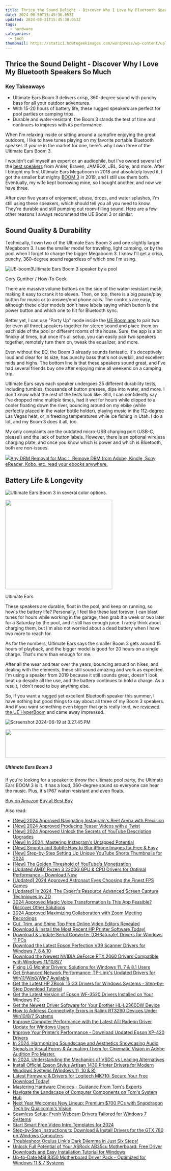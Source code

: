 ```yaml
---
title: Thrice the Sound Delight - Discover Why I Love My Bluetooth Speakers So Much
date: 2024-08-30T15:45:30.053Z
updated: 2024-08-31T15:45:30.053Z
tags:
  - hardware
categories:
  - tech
thumbnail: https://static1.howtogeekimages.com/wordpress/wp-content/uploads/2024/06/three-ultimate-ears-speakers.jpg
---
```


## Thrice the Sound Delight - Discover Why I Love My Bluetooth Speakers So Much

### Key Takeaways

* Ultimate Ears Boom 3 delivers crisp, 360-degree sound with punchy bass for all your outdoor adventures.
* With 15-20 hours of battery life, these rugged speakers are perfect for pool parties or camping trips.
* Durable and water-resistant, the Boom 3 stands the test of time and continues to impress with its performance.

 When I'm relaxing inside or sitting around a campfire enjoying the great outdoors, I like to have tunes playing on my favorite portable Bluetooth speaker. If you're in the market for one, here's why I own three of the Ultimate Ears Boom 3.

 I wouldn't call myself an expert or an audiophile, but I've owned several of the [best speakers](https://extra-resources.techidaily.com/critical-selection-of-17-applications-for-boundary-removal-in-images/) from Anker, Braven, JAMBOX, JBL, Sony, and more. After I bought my first Ultimate Ears Megaboom in 2018 and absolutely loved it, I got the smaller but mighty [BOOM 3](http://us.ultimateears.com/products/boom-3?) in 2019, and I still use them both. Eventually, my wife kept borrowing mine, so I bought another, and now we have three.

 After over five years of enjoyment, abuse, drops, and water splashes, I'm still using these speakers, which should tell you all you need to know. They're durable and still pumping out room-filling sound. Here are a few other reasons I always recommend the UE Boom 3 or similar.

##  Sound Quality & Durability

 Technically, I own two of the Ultimate Ears Boom 3 and one slightly larger Megaboom 3\. I use the smaller model for traveling, light camping, or by the pool when I forget to charge the bigger Megaboom 3\. I know I'll get a crisp, punchy, 360-degree sound regardless of which one I'm using.

![UE-boom3Ultimate Ears Boom 3 speaker by a pool](https://static1.howtogeekimages.com/wordpress/wp-content/uploads/2024/06/ue-boom3.jpg) 

Cory Gunther / How-To Geek

 There are massive volume buttons on the side of the water-resistant mesh, making it easy to crank it to eleven. Then, on top, there is a big pause/play button for music or to answer/end phone calls. The controls are easy, although these older models don't have labels saying which button is the power button and which one to hit for Bluetooth sync.

 Better yet, I can use "Party Up" mode inside the [UE Boom app](https://ultimate-ears.dubn.net/c/156932/500013/8590?subId1=UUhtgUeUpU2003708&subId2=ehtg&u=https%3A%2F%2Fwww.ultimateears.com%2Fen-au%2Ffeatures%2Fapps.html) to pair two (or even all three) speakers together for stereo sound and place them on each side of the pool or different rooms of the house. Sure, the app is a bit finicky at times, but once it's all setup, you can easily pair two speakers together, remotely turn them on, tweak the equalizer, and more.

 Even without the EQ, the Boom 3 already sounds fantastic. It's deceptively loud and clear for its size, has punchy bass that's not overkill, and excellent mids and highs. The bottom line is that these speakers sound great, and I've had several friends buy one after enjoying mine all weekend on a camping trip.

 Ultimate Ears says each speaker undergoes 25 different durability tests, including tumbles, thousands of button presses, dips into water, and more. I don't know what the rest of the tests look like. Still, I can confidently say I've dropped mine multiple times, had it wet for hours while clipped to a cooler floating down the river, bouncing around on my ebike (while perfectly placed in the water bottle holder), playing music in the 112-degree Las Vegas heat, or in freezing temperatures while ice fishing in Utah. I do a lot, and my Boom 3 does it all, too.

 My only complaints are the outdated micro-USB charging port (USB-C, please!) and the lack of button labels. However, there is an optional wireless charging plate, and once you know which is power and which is Bluetooth, both are non-issues.

<!-- affiliate ads begin -->
<a href="https://secure.2checkout.com/order/checkout.php?PRODS=4600114&QTY=1&AFFILIATE=108875&CART=1"><img src="https://www.epubor.com/images/drm-removal-feature2.png" border="0">Any DRM Removal for Mac： Remove DRM from Adobe, Kindle, Sony eReader, Kobo, etc, read your ebooks anywhere.</a>
<!-- affiliate ads end -->
##  Battery Life & Longevity

![Ultimate Ears Boom 3 in several color options.](https://static1.howtogeekimages.com/wordpress/wp-content/uploads/2024/06/boom3-colors.jpg) 

<!-- affiliate ads begin -->
<a href="https://aligracehair.sjv.io/c/5597632/2087264/19272" target="_top" id="2087264"><img src="//a.impactradius-go.com/display-ad/19272-2087264" border="0" alt="" width="336" height="280"/></a><img height="0" width="0" src="https://imp.pxf.io/i/5597632/2087264/19272" style="position:absolute;visibility:hidden;" border="0" />
<!-- affiliate ads end -->
Ultimate Ears

 These speakers are durable, float in the pool, and keep on running, so how's the battery life? Personally, I feel like these last forever. I can blast tunes for hours while working in the garage, then grab it a week or two later for a Saturday by the pool, and it still has enough juice. I rarely think about charging them, but I'm also not worried about a dead battery when I have two more to reach for.

 As for the numbers, Ultimate Ears says the smaller Boom 3 gets around 15 hours of playback, and the bigger model is good for 20 hours on a single charge. That's more than enough for me.

 After all the wear and tear over the years, bouncing around on hikes, and dealing with the elements, these still sound amazing and work as expected. I'm using a speaker from 2019 because it still sounds great, doesn't look beat up despite all the use, and the battery continues to hold a charge. As a result, I don't need to buy anything else.

 So, if you want a rugged yet excellent Bluetooth speaker this summer, I have nothing but good things to say about all three of my Boom 3 speakers. And if you want something even bigger that gets really loud, we [reviewed the UE HyperBoom](https://article-posts.techidaily.com/updated-in-2024-the-ultimate-handbook-for-vr-travelers/) and came away impressed.

![Screenshot 2024-06-19 at 3.27.45 PM](https://static1.howtogeekimages.com/wordpress/wp-content/uploads/2024/06/screenshot-2024-06-19-at-3-27-45-pm.jpg) 

<!-- affiliate ads begin -->
<a href="https://arkmc.pxf.io/c/5597632/427477/5172" target="_top" id="427477"><img src="//a.impactradius-go.com/display-ad/5172-427477" border="0" alt="" width="728" height="90"/></a><img height="0" width="0" src="https://arkmc.pxf.io/i/5597632/427477/5172" style="position:absolute;visibility:hidden;" border="0" />
<!-- affiliate ads end -->
#####  Ultimate Ears Boom 3

If you're looking for a speaker to throw the ultimate pool party, the Ultimate Ears BOOM 3 is it. It has a loud, 360-degree sound so everyone can hear the music. Plus, it's IP67 water-resistant and even floats.

[Buy on Amazon](https://www.amazon.com/Ultimate-Ears-Portable-Bluetooth-Waterproof/dp/B07DD7ZJ6X/?th=1&tag=hotoge-20&ascsubtag=UUhtgUeUpU2003708&asc%5Frefurl=https%3A%2F%2Fwww.howtogeek.com%2Fi-own-three-boom-3-bluetooth-speakers-its-that-good%2F&asc%5Fcampaign=Short-Term) [Buy at Best Buy](https://shop-links.co/link/?exclusive=1&publisher_slug=itechdaily19598&url=https%3A%2F%2Fwww.bestbuy.com%2Fsite%2Fultimate-ears-boom-3-portable-wireless-bluetooth-speaker-with-waterproof-dustproof-design-night-black%2F6288539.p%3FskuId%3D6288539)

<ins class="adsbygoogle"
     style="display:block"
     data-ad-format="autorelaxed"
     data-ad-client="ca-pub-7571918770474297"
     data-ad-slot="1223367746"></ins>



<ins class="adsbygoogle"
     style="display:block"
     data-ad-client="ca-pub-7571918770474297"
     data-ad-slot="8358498916"
     data-ad-format="auto"
     data-full-width-responsive="true"></ins>

<span class="atpl-alsoreadstyle">Also read:</span>
<div><ul>
<li><a href="https://instagram-video-files.techidaily.com/new-2024-approved-navigating-instagrams-reel-arena-with-precision/"><u>[New] 2024 Approved  Navigating Instagram's Reel Arena with Precision</u></a></li>
<li><a href="https://youtube-blog.techidaily.com/024-approved-producing-teaser-videos-with-a-twist/"><u>[New] 2024 Approved  Producing Teaser Videos with a Twist</u></a></li>
<li><a href="https://youtube-web.techidaily.com/024-approved-unlock-the-secrets-of-youtube-description-upgrades/"><u>[New] 2024 Approved  Unlock the Secrets of YouTube Description Upgrades</u></a></li>
<li><a href="https://instagram-video-files.techidaily.com/new-in-2024-mastering-instagrams-untapped-potential/"><u>[New] In 2024, Mastering Instagram's Untapped Potential</u></a></li>
<li><a href="https://extra-approaches.techidaily.com/new-smooth-and-subtle-how-to-blur-iphone-images-for-free-and-easy/"><u>[New] Smooth and Subtle  How to Blur iPhone Images for Free & Easy</u></a></li>
<li><a href="https://youtube-data.techidaily.com/tep-by-step-setting-up-unique-youtube-shorts-thumbnails-for-2024/"><u>[New] Step-by-Step  Setting Up Unique YouTube Shorts Thumbnails for 2024</u></a></li>
<li><a href="https://youtube-data.techidaily.com/he-golden-threshold-of-youtubes-monetization/"><u>[New] The Golden Threshold of YouTube's Monetization</u></a></li>
<li><a href="https://hardware-help.techidaily.com/updated-amd-ryzen-3-2200g-gpu-and-cpu-drivers-for-optimal-performance-download-now/"><u>[Updated AMD] Ryzen 3 2200G GPU & CPU Drivers for Optimal Performance – Download Now</u></a></li>
<li><a href="https://video-capture.techidaily.com/updated-2024-approved-astronaut-eyes-choosing-the-finest-fps-games/"><u>[Updated] 2024 Approved  Astronaut Eyes  Choosing the Finest FPS Games</u></a></li>
<li><a href="https://video-screen-grab.techidaily.com/updated-in-2024-the-experts-resource-advanced-screen-capture-techniques-by-zd/"><u>[Updated] In 2024, The Expert's Resource  Advanced Screen Capture Techniques by ZD</u></a></li>
<li><a href="https://extra-approaches.techidaily.com/2024-approved-magic-voice-transformation-is-this-app-feasible-discover-other-solutions/"><u>2024 Approved  Magic Voice Transformation  Is This App Feasible? Discover Other Solutions</u></a></li>
<li><a href="https://remote-screen-capture.techidaily.com/2024-approved-maximizing-collaboration-with-zoom-meeting-recordings/"><u>2024 Approved  Maximizing Collaboration with Zoom Meeting Recordings</u></a></li>
<li><a href="https://ai-vdieo-software.techidaily.com/cut-trim-and-shine-top-free-online-video-editors-revealed/"><u>Cut, Trim, and Shine Top Free Online Video Editors Revealed</u></a></li>
<li><a href="https://hardware-help.techidaily.com/download-and-install-the-most-recent-hp-printer-software-today/"><u>Download & Install the Most Recent HP Printer Software Today!</u></a></li>
<li><a href="https://hardware-help.techidaily.com/download-and-update-serial-converter-ch3aturate-drivers-for-windows-11-pcs/"><u>Download & Update Serial Converter (CH3aturate) Drivers for Windows 11 PCs</u></a></li>
<li><a href="https://hardware-help.techidaily.com/download-the-latest-epson-perfection-v39-scanner-drivers-for-windows-7-8-and-10/"><u>Download the Latest Epson Perfection V39 Scanner Drivers for Windows 7, 8 & 10</u></a></li>
<li><a href="https://hardware-help.techidaily.com/download-the-newest-nvidia-geforce-rtx-2060-drivers-compatible-with-windows-111087/"><u>Download the Newest NVIDIA GeForce RTX 2060 Drivers Compatible with Windows 11/10/8/7</u></a></li>
<li><a href="https://hardware-help.techidaily.com/fixing-lg-monitor-drivers-solutions-for-windows-11-7-and-81-users/"><u>Fixing LG Monitor Drivers: Solutions for Windows 11, 7 & 8.1 Users</u></a></li>
<li><a href="https://hardware-help.techidaily.com/get-enhanced-network-performance-tp-links-updated-drivers-for-win11win8win7-available/"><u>Get Enhanced Network Performance: TP-Link's Updated Drivers for Win11/Win8/Win7 Available</u></a></li>
<li><a href="https://hardware-help.techidaily.com/get-the-latest-hp-zbook-15-g3-drivers-for-windows-systems-step-by-step-download-tutorial/"><u>Get the Latest HP ZBook 15 G3 Drivers for Windows Systems - Step-by-Step Download Tutorial</u></a></li>
<li><a href="https://hardware-help.techidaily.com/get-the-latest-version-of-epson-wf-3520-drivers-installed-on-your-windows-pc/"><u>Get the Latest Version of Epson WF-3520 Drivers Installed on Your Windows PC</u></a></li>
<li><a href="https://hardware-help.techidaily.com/get-the-newest-driver-software-for-your-brother-hl-l2360dw-device/"><u>Get the Newest Driver Software for Your Brother HL-L2360DW Device</u></a></li>
<li><a href="https://hardware-help.techidaily.com/how-to-address-connectivity-errors-in-ralink-rt3290-devices-under-win1087-systems/"><u>How to Address Connectivity Errors in Ralink RT3290 Devices Under Win10/8/7 Systems</u></a></li>
<li><a href="https://hardware-help.techidaily.com/improve-computer-performance-with-the-latest-ati-radeon-driver-update-for-windows-users/"><u>Improve Computer Performance with the Latest ATI Radeon Driver Update for Windows Users</u></a></li>
<li><a href="https://hardware-help.techidaily.com/improve-your-printers-performance-download-updated-epson-xp-420-drivers/"><u>Improve Your Printer’s Performance - Download Updated Epson XP-420 Drivers</u></a></li>
<li><a href="https://sound-tweaking.techidaily.com/in-2024-harmonizing-soundscape-and-aesthetics-showcasing-audio-signals-in-visual-forms-and-animating-them-for-cinematic-vision-in-adobe-audition-pro-master./"><u>In 2024, Harmonizing Soundscape and Aesthetics Showcasing Audio Signals in Visual Forms & Animating Them for Cinematic Vision in Adobe Audition Pro Master.</u></a></li>
<li><a href="https://screen-activity-recording.techidaily.com/in-2024-understanding-the-mechanics-of-vsdc-vs-leading-alternatives/"><u>In 2024, Understanding the Mechanics of VSDC vs Leading Alternatives</u></a></li>
<li><a href="https://hardware-help.techidaily.com/install-official-epson-stylus-artisan-1430-printer-drivers-for-modern-windows-systems-windows-11-10-and-8/"><u>Install Official Epson Stylus Artisan 1430 Printer Drivers for Modern Windows Systems (Windows 11, 10 & 8)</u></a></li>
<li><a href="https://hardware-help.techidaily.com/latest-firmware-and-drivers-for-logitech-mk710-secure-your-free-download-today/"><u>Latest Firmware & Drivers for Logitech MK710: Secure Your Free Download Today!</u></a></li>
<li><a href="https://hardware-help.techidaily.com/mastering-hardware-choices-guidance-from-toms-experts/"><u>Mastering Hardware Choices - Guidance From Tom's Experts</u></a></li>
<li><a href="https://hardware-help.techidaily.com/navigate-the-landscape-of-computer-components-on-toms-system-hub/"><u>Navigate the Landscape of Computer Components on Tom's System Hub</u></a></li>
<li><a href="https://hardware-help.techidaily.com/next-year-welcomes-new-lineup-premium-700-pcs-with-snapdragon-tech-by-qualcomms-vision/"><u>Next Year Welcomes New Lineup: Premium $700 PCs with Snapdragon Tech by Qualcomm's Vision</u></a></li>
<li><a href="https://hardware-help.techidaily.com/seamless-setup-fresh-webcam-drivers-tailored-for-windows-7-systems/"><u>Seamless Setup: Fresh Webcam Drivers Tailored for Windows 7 Systems</u></a></li>
<li><a href="https://extra-support.techidaily.com/start-smart-free-video-intro-templates-for-2024/"><u>Start Smart  Free Video Intro Templates for 2024</u></a></li>
<li><a href="https://hardware-help.techidaily.com/step-by-step-instructions-to-download-and-install-drivers-for-the-gtx-780-on-windows-computers/"><u>Step-by-Step Instructions to Download & Install Drivers for the GTX 780 on Windows Computers</u></a></li>
<li><a href="https://program-issues.techidaily.com/1723008017458-troubleshoot-oculus-links-dark-dilemma-in-just-six-steps/"><u>Troubleshoot Oculus Link's Dark Dilemma in Just Six Steps!</u></a></li>
<li><a href="https://hardware-help.techidaily.com/unlock-full-potential-of-your-asrock-ab35cu-motherboard-free-driver-downloads-and-easy-installation-tutorial-for-windows/"><u>Unlock Full Potential of Your ASRock AB35cu Motherboard: Free Driver Downloads and Easy Installation Tutorial for Windows</u></a></li>
<li><a href="https://hardware-help.techidaily.com/up-to-date-msi-b350-motherboard-driver-pack-optimized-for-windows-11-and-7-systems/"><u>Up-to-Date MSI B350 Motherboard Driver Pack - Optimized for Windows 11 & 7 Systems</u></a></li>
</ul></div>
